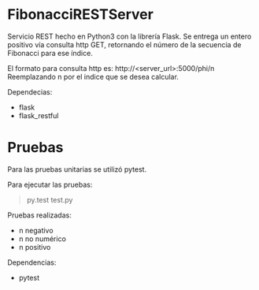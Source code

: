 # FibonacciRESTServer
Servicio REST hecho en Python3 con la librería Flask.
Se entrega un entero positivo <n> vía consulta http GET, retornando el número de la secuencia de Fibonacci para ese índice.

El formato para consulta http es:
http://<server_url>:5000/phi/n
Reemplazando n por el indice que se desea calcular.

Dependecias:
- flask
- flask_restful

# Pruebas
Para las pruebas unitarias se utilizó pytest.

Para ejecutar las pruebas:
>py.test test.py

Pruebas realizadas:
- n negativo
- n no numérico
- n positivo

Dependencias:
- pytest
